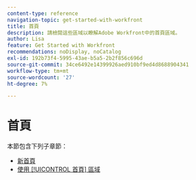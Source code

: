 ```yaml
---
content-type: reference
navigation-topic: get-started-with-workfront
title: 首頁
description: 請檢閱這些區域以瞭解Adobe Workfront中的首頁區域。
author: Lisa
feature: Get Started with Workfront
recommendations: noDisplay, noCatalog
exl-id: 192b73f4-5995-43ae-b5a5-2b2f856c696d
source-git-commit: 34ce6492e14399926aed910bf9ed4d8688904341
workflow-type: tm+mt
source-wordcount: '27'
ht-degree: 7%

---
```


# 首頁

本節包含下列子章節：

* [新首頁](../../workfront-basics/using-home/new-home/new-home.md)
* [使用 [!UICONTROL 首頁] 區域](../../workfront-basics/using-home/using-the-home-area/use-the-home-area.md)
